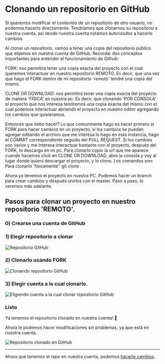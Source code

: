 # Clonando un repositorio en GitHub

Si queremos modificar el contenido de un repositorio de otro usuario, no podemos hacerlo directamente. Tendríamos que clonarnos su repositorio a nuestra cuenta, así desde nuestra cuenta estamos autorizados a hacerle cambios.

Al clonar un repositorio, vamos a tener una copia del repositorio público que elijamos en nuestra cuenta de GitHub. Recordar dos conceptos importantes para entender el funcionamiento de Github:

FORK: nos permitirá tener una copia exacta del proyecto con el cual queremos interactuar en nuestro repositorio REMOTO. Es decir, que una vez que hago el FORK dentro de mi repositorio 'remoto' tendré una copia del mismo.

CLONE OR DOWNLOAD: nos permitirá tener una copia exacta del proyecto de manera 'FÍSICA' en nuestra pc. Es decir, que clonando 'POR CONSOLA' el proyecto que nos interesa tendremos una copia exacta del mismo con el cual podemos interactuar abriendo el proyecto en nuestro editor agregando los cambios que quisieramos.

Entonces que debo hacer?
Lo que comunmente hago es hacer primero el FORK para hacer cambios en un proyecto, si los cambios se pueden agregar editando el archivo que me interesa lo hago en esta instancia, hago el COMMIT correspondiente seguido del PULL REQUEST. 
Si los cambios son varios y me interesa interactuar bastante con el proyecto, después del FORK, lo descargo en mi pc. Para clonarlo copio la url que me aparece cuando hacemos click en CLONE OR DOWNLOAD, abro la consola y voy al lugar donde quiero descargar el proyecto, y lo clono. Los comandos son:
Para clonarlo 'físicamente': git clone <url del proyecto de github>.

Ahora ya tenemos el proyecto en nuestra PC. Podemos hacer un branch para crear cambios y después unirlos con el master. Paso a paso, lo veremos más adelante.

## Pasos para clonar un proyecto en nuestro repositorio 'REMOTO'.

### 0) Crearse una cuenta de GitHub

### 1) Elegir repositorio a clonar

![Repositorio GitHub](/recursos/repositorio.png)

### 2) Clonarlo usando FORK

![Clonando repositorio GitHub](/recursos/clonar.png)

### 3) Elegir cuenta a la cual clonarlo.

![Eligiendo cuenta a la cual clonar repositorio GitHub](/recursos/elegir-cuenta.png)

### Listo

Ya tenemos el repositorio clonado en nuestra cuenta! 🎉

Ahora le podemos hacer modificaciones sin problemas, ya que está en nuestra cuenta.

![Repositorio clonado en GitHub](/recursos/repositorio-clonado.png)

---

Ahora que tenemos el repo en nuestra cuenta, podemos [hacerle cambios](/guias/4_haciendo-cambios-en-github.md).

